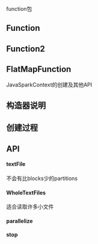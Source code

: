 function包
## Function

## Function2

## FlatMapFunction

JavaSparkContext的创建及其他API
## 构造器说明

## 创建过程

## API

#### textFile
不会有比blocks少的partitions

#### WholeTextFiles
适合读取许多小文件

#### parallelize

#### stop


